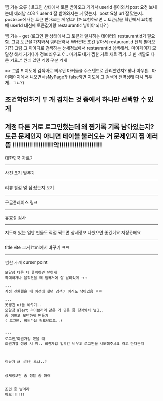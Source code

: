 
찜 기능 오류 ( 로그인 상태에서 토큰 받아오고 거기서 userId 뽑아와서 post 요청 보내는데 에러남 403 ? 
userId 잘 받아와지는 거 맞는지..
post 요청 url 잘 맞는지..
postman에서는 토큰 받아오는 게 없으니까 요청하려면 .. 토큰값을 확인해서 요청할 때 userId 대신에 토큰값이랑 restaurantId 넣어야 되나?
)



찜 기능 - get (로그인 한 상태에서 그 토큰과 일치하는 데이터의 restaurantId가 필요함. 그럼 토큰을 가져와서 쿼리문에서 WHERE 조건 달아서 restaurantId 전체 받아오기??
그럼 그 아이디로 검색하는 상세정보에서 restaurantId 검색해서..
마이페이지 모달창 해서 거기다가 정보 띄우고 어.. 마커도 내가 찜한 거로 새로 찍기...? 핀 색깔도 다른 거로..? 원래 있던 거랑 구분 가게

=> 그럼 !! 지도에 검색어로 띄우던 마커들을 주스탠드로 관리했었지? 맞나
아무튼.. 마이페이지에서 나오면=isMyPage가 false되면 지도에 그 검색어 전역상태 다시 띄우게.. ㄱㄴ?)

조건확인하기
두 개 겹치는 것 중에서 하나만 선택할 수 있게 
---
계정 다른 거로 로그인했는데 왜 찜기록 기록 남아있는지? 토큰 문제인지 아니면 테이블 불러오는 거 문제인지 찜 에러 뜸 !!!!!!!!!!!!!!!!!!!악!!!!!!!!!!!!!!!!!!!!
---
대한민국 자르기

---
사진 크기 맞추기

---
리뷰 별점 몇 점 줬는지 보기

---
구글플레이스 링크

___
유효성 검사

---
지도에 있는 일반 핀들도 직접 찍으면 상세정보 나왔으면 좋겠어요
저장못해요

---
title vite 그거 html에서 바꾸기 ㅋㅋ

---
찜한 가게 cursor point

~~~
모달창 다른 데 클릭하면 닫히게
확대하거나 움직였을 때 햄버거에 잘 달려있게 ㄱㄱ

---
계정 전환했을 때 이전에 했던 검색어 아직도 남아있음 ㅋㅋ

---
못생긴 ui들 바꾸기..
모달창 alert 라이브러리 같은 거 있음 좀 찾아봐서 넣고.. 
좀 이쁘고 모던하게 만들기
( 로그인, 회원가입 컴포넌트도..)


---
로그인/회원가입 했을 때 
회원가입 성공 시 뭐.. 회원가입 입력칸 비우고 로그인을 시도해주세요 라고 한다든지 



리뷰가 왜 4개만 오냐..?


상세정보칸 좀 정렬 좀 해라


조건 좀 넣어라
아오!!!!!!
